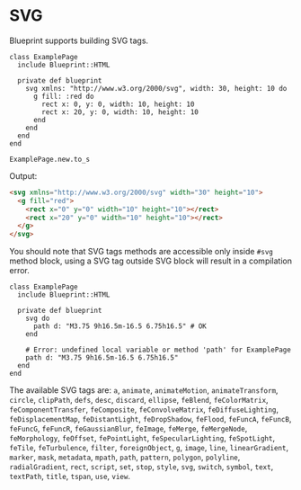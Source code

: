 # SVG

Blueprint supports building SVG tags.

```crystal
class ExamplePage
  include Blueprint::HTML

  private def blueprint
    svg xmlns: "http://www.w3.org/2000/svg", width: 30, height: 10 do
      g fill: :red do
        rect x: 0, y: 0, width: 10, height: 10
        rect x: 20, y: 0, width: 10, height: 10
      end
    end
  end
end

ExamplePage.new.to_s
```

Output:

```html
<svg xmlns="http://www.w3.org/2000/svg" width="30" height="10">
  <g fill="red">
    <rect x="0" y="0" width="10" height="10"></rect>
    <rect x="20" y="0" width="10" height="10"></rect>
  </g>
</svg>
```

You should note that SVG tags methods are accessible only inside `#svg`
method block, using a SVG tag outside SVG block will result in a compilation
error.

```crystal
class ExamplePage
  include Blueprint::HTML

  private def blueprint
    svg do
      path d: "M3.75 9h16.5m-16.5 6.75h16.5" # OK
    end

    # Error: undefined local variable or method 'path' for ExamplePage
    path d: "M3.75 9h16.5m-16.5 6.75h16.5"
  end
end
```

The available SVG tags are: `a`, `animate`, `animateMotion`, `animateTransform`, `circle`, `clipPath`, `defs`, `desc`, `discard`, `ellipse`, `feBlend`, `feColorMatrix`, `feComponentTransfer`, `feComposite`, `feConvolveMatrix`, `feDiffuseLighting`, `feDisplacementMap`, `feDistantLight`, `feDropShadow`, `feFlood`, `feFuncA`, `feFuncB`, `feFuncG`, `feFuncR`, `feGaussianBlur`, `feImage`, `feMerge`, `feMergeNode`, `feMorphology`, `feOffset`, `fePointLight`, `feSpecularLighting`, `feSpotLight`, `feTile`, `feTurbulence`, `filter`, `foreignObject`, `g`, `image`, `line`, `linearGradient`, `marker`, `mask`, `metadata`, `mpath`, `path`, `pattern`, `polygon`, `polyline`, `radialGradient`, `rect`, `script`, `set`, `stop`, `style`, `svg`, `switch`, `symbol`, `text`, `textPath`, `title`, `tspan`, `use`, `view`.
